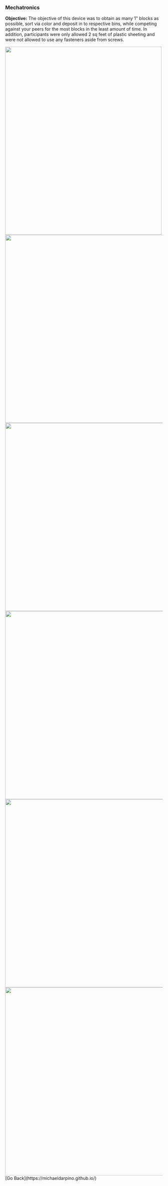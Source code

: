 ### Mechatronics
**Objective:** The objective of this device was to obtain as many 1" blocks as possible, sort via color and deposit in to respective bins, while competing against your peers for the most blocks in the least amount of time. In addition, participants were only allowed 2 sq feet of plastic sheeting and were not allowed to use any fasteners aside from screws. 

<img src="assets/images/real_robot" width="500" height="600" border="0">

<br>
<img src="assets/images/ss_robot" width="700" height="600" border="0">
<br>
<img src="assets/images/sheet_robot" width="700" height="600" border="0">
<br>
<img src="assets/images/full_vc" width="700" height="600" border="0">
<br>
<img src="assets/images/vc_display" width="700" height="600" border="0">
<br>
<img src="assets/images/vc_vga" width="700" height="600" border="0">
<br>
[Go Back](https://michaeldarpino.github.io/)
